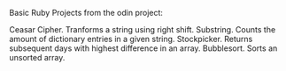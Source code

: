 Basic Ruby Projects from the odin project:

Ceasar Cipher. Tranforms a string using right shift.
Substring. Counts the amount of dictionary entries in a given string.
Stockpicker. Returns subsequent days with highest difference in an array.
Bubblesort. Sorts an unsorted array.
